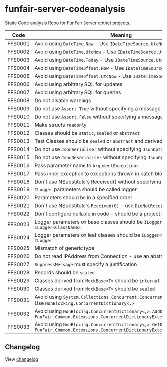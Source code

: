 # funfair-server-codeanalysis
Static Code analysis Repo for FunFair Server dotnet projects. 

|Code|Meaning|
|----|-------|
|FFS0001|Avoid using ``DateTime.Now`` - Use ``IDateTimeSource.UtcNow()``|
|FFS0002|Avoid using ``DateTime.UtcNow`` - Use ``IDateTimeSource.UtcNow()``|
|FFS0003|Avoid using ``DateTime.Today`` - Use ``IDateTimeSource.UtcNow().Date``|
|FFS0004|Avoid using ``DateTimeOffset.Now`` - Use ``IDateTimeSource.UtcNow()``|
|FFS0005|Avoid using ``DateTimeOffset.UtcNow`` - Use ``IDateTimeSource.UtcNow()``|
|FFS0006|Avoid using arbitrary SQL for updates|
|FFS0007|Avoid using arbitrary SQL for queries|
|FFS0008|Do not disable warnings|
|FFS0009|Do not use ``Assert.True`` without specifying a message|
|FFS0010|Do not use ``Assert.False`` without specifying a message|
|FFS0011|Make structs ``readonly``|
|FFS0012|Classes should be ``static``, ``sealed`` or ``abstract``|
|FFS0013|Test Classes should be  ``sealed`` or ``abstract`` and derived from ``TestBase``|
|FFS0014|Do not use ``JsonSerialiser`` without specifying ``JsonOptions``|
|FFS0015|Do not use ``JsonDeserialiser`` without specifying ``JsonOptions``|
|FFS0016|Pass parameter name to ``ArgumentExceptions``|
|FFS0017|Pass inner exception to exceptions thrown in catch block|
|FFS0018|Don't use NSubstitute's Received() without specifying the number of calls|
|FFS0019|``ILogger`` parameters should be called logger|
|FFS0020|Parameters should be in a specified order|
|FFS0021|Don't use NSubstitute's ``Received(0)`` - use ``DidNotReceive()`` instead|
|FFS0022|Don't configure nullable in code - should be a project level.|
|FFS0023|Logger parameters on base classes should be ``ILogger`` not ``ILogger<ClassName>``|
|FFS0024|Logger parameters on leaf classes should be ``ILogger<ClassName>`` not ``ILogger``|
|FFS0025|Mismatch of generic type|
|FFS0026|Do not read IPAddress from Connection - use an abstraction|
|FFS0027|``SuppressMessage`` must specify a justification|
|FFS0028|Records should be ``sealed``|
|FFS0029|Classes derived from ``MockBase<T>`` should be ``internal``|
|FFS0030|Classes derived from ``MockBase<T>`` should be ``sealed``|
|FFS0031|Avoid using ``System.Collections.Concurrent.ConcurrentDictionary<,>`` - Use ``NonBlocking.ConcurrentDictionary<,>``|
|FFS0032|Avoid using ``NonBlocing.ConcurrentDictionary<,>.AddOrUpdate`` - Use ``FunFair.Common.Extensions.ConcurrentDictionaryExtensions.AddOrUpdate``|
|FFS0033|Avoid using ``NonBlocing.ConcurrentDictionary<,>.GetOrAdd`` - Use ``FunFair.Common.Extensions.ConcurrentDictionaryExtensions.GetOrAdd``|

## Changelog

View [changelog](CHANGELOG.md)


[CHANGELOG]: ./CHANGELOG.md